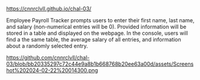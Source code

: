 https://cnnrclvll.github.io/chal-03/

Employee Payroll Tracker prompts users to enter their first name, last name, and salary (non-numerical entries will be 0). Provided information will be stored in a table and displayed on the webpage.  In the console, users will find a the same table, the average salary of all entries, and information about a randomly selected entry.

https://github.com/cnnrclvll/chal-03/blob/bb20335297c72c44e9a8b1b668768b20ee63a00d/assets/Screenshot%202024-02-22%20014300.png

